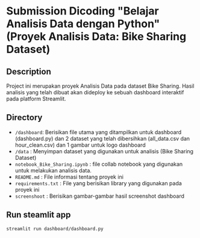 # Submission Dicoding "Belajar Analisis Data dengan Python" (Proyek Analisis Data: Bike Sharing Dataset)

## Description

Project ini merupakan proyek Analisis Data pada dataset Bike Sharing. Hasil analisis yang telah dibuat akan dideploy ke sebuah dashboard interaktif pada platform Streamlit.

## Directory

- `/dashboard`: Berisikan file utama yang ditampilkan untuk dashboard (dashboard.py) dan 2 dataset yang telah dibersihkan (all_data.csv dan hour_clean.csv) dan 1 gambar untuk logo dashboard
- `/data` : Menyimpan dataset yang digunakan untuk analisis (Bike Sharing Dataset)
- `notebook_Bike_Sharing.ipynb` : file collab notebook yang digunakan untuk melakukan analisis data.
- `README.md` : File informasi tentang proyek ini
- `requirements.txt` : File yang berisikan library yang digunakan pada proyek ini
- `screenshoot` : Berisikan gambar-gambar hasil screenshot dashboard

## Run steamlit app
```
streamlit run dashboard/dashboard.py
```


